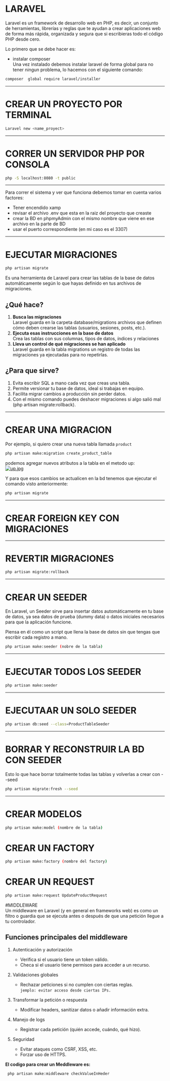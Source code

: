 # LARAVEL
Laravel es un framework de desarrollo web en PHP, es decir, un conjunto de herramientas, librerías y reglas que te ayudan a crear aplicaciones web de forma más rápida, organizada y segura que si escribieras todo el código PHP desde cero.

Lo primero que se debe hacer es: 
- instalar composer  
Una vez instalado debemos instalar laravel de forma global para no tener ningun problema, lo hacemos con el siguiente comando:

```bash
composer  global require laravel/installer
```
----
# CREAR UN PROYECTO POR TERMINAL 
```bash
Laravel new <name_proyect>
```
----
# CORRER UN SERVIDOR PHP POR CONSOLA 
```bash
php -S localhost:8080 -t public 
```
----
Para correr el sistema y ver que funciona debemos tomar en cuenta varios factores:  
- Tener encendido xamp
- revisar el archivo .env que esta en la raiz del proyecto que creaste
- crear la BD en phpmyAdmin con el mismo nombre que viene en ese archivo en la parte de BD
- usar el puerto correspondiente (en mi caso es el 3307)
----

# EJECUTAR MIGRACIONES 

```bash
php artisan migrate 
```
Es una herramienta de Laravel para crear las tablas de la base de datos automáticamente según lo que hayas definido en tus archivos de migraciones.

## ¿Qué hace? 
1. **Busca las migraciones**   
Laravel guarda en la carpeta database/migrations archivos que definen cómo deben crearse las tablas (usuarios, sesiones, posts, etc.).
2. **Ejecuta esas instrucciones en la base de datos**  
Crea las tablas con sus columnas, tipos de datos, índices y relaciones
3. **Lleva un control de qué migraciones se han aplicado**  
Laravel guarda en la tabla migrations un registro de todas las migraciones ya ejecutadas para no repetirlas.

## ¿Para que sirve? 
1. Evita escribir SQL a mano cada vez que creas una tabla.
2. Permite versionar tu base de datos, ideal si trabajas en equipo.
3. Facilita migrar cambios a producción sin perder datos.
4. Con el mismo comando puedes deshacer migraciones si algo salió mal (php artisan migrate:rollback).
----
# CREAR UNA MIGRACION 
Por ejemplo, si quiero crear una nueva tabla llamada ```product```

```bash
php artisan make:migration create_product_table
```

podemos agregar nuevos atributos a la tabla en el metodo up:  
[![up.jpg](https://i.postimg.cc/NfKVSYrc/up.jpg)](https://postimg.cc/9rjJw6p8)  

Y para que esos cambios se actualicen en la bd tenemos que ejecutar el comando visto anteriormente:  
```bash
php artisan migrate 
```
----
# CREAR FOREIGN KEY CON MIGRACIONES 

---- 
# REVERTIR MIGRACIONES 
```bash
php artisan migrate:rollback
```
----


# CREAR UN SEEDER 
En Laravel, un Seeder sirve para insertar datos automáticamente en tu base de datos, ya sea datos de prueba (dummy data) o datos iniciales necesarios para que la aplicación funcione.

Piensa en él como un script que llena la base de datos sin que tengas que escribir cada registro a mano.  

```bash
php artisan make:seeder (nobre de la tabla)
```
----
# EJECUTAR TODOS LOS SEEDER
```bash
php artisan make:seeder
```
----
# EJECUTAAR UN SOLO SEEDER 
```bash
php artisan db:seed --class=ProductTableSeeder
```
----
# BORRAR Y RECONSTRUIR LA BD CON SEEDER 
Esto lo que hace borrar totalmente todas las tablas y volverlas a crear con --seed 
```bash
php artisan migrate:fresh --seed
```
----
# CREAR MODELOS 
```bash
php artisan make:model (nombre de la tabla) 
```
# CREAR UN FACTORY

```bash
php artisan make:factory (nombre del factory)
```

# CREAR UN REQUEST 

```bash
php artisan make:request UpdateProductRequest
```
#MIDDLEWARE  
Un middleware en Laravel (y en general en frameworks web) es como un filtro o guardia que se ejecuta antes o después de que una petición llegue a tu controlador.

## Funciones principales del middleware  
1. Autenticación y autorización
   - Verifica si el usuario tiene un token válido.
   - Checa si el usuario tiene permisos para acceder a un recurso.
2. Validaciones globales
    - Rechazar peticiones si no cumplen con ciertas reglas.  
    ```jemplo: evitar acceso desde ciertas IPs.```
3. Transformar la petición o respuesta
    - Modificar headers, sanitizar datos o añadir información extra.
    
4. Manejo de logs
    - Registrar cada petición (quién accede, cuándo, qué hizo).
5. Seguridad
     - Evitar ataques como CSRF, XSS, etc.
     - Forzar uso de HTTPS.

**El codigo para crear un Meddleware es:**  
```bash
 php artisan make:middleware checkValueInHeder
```
